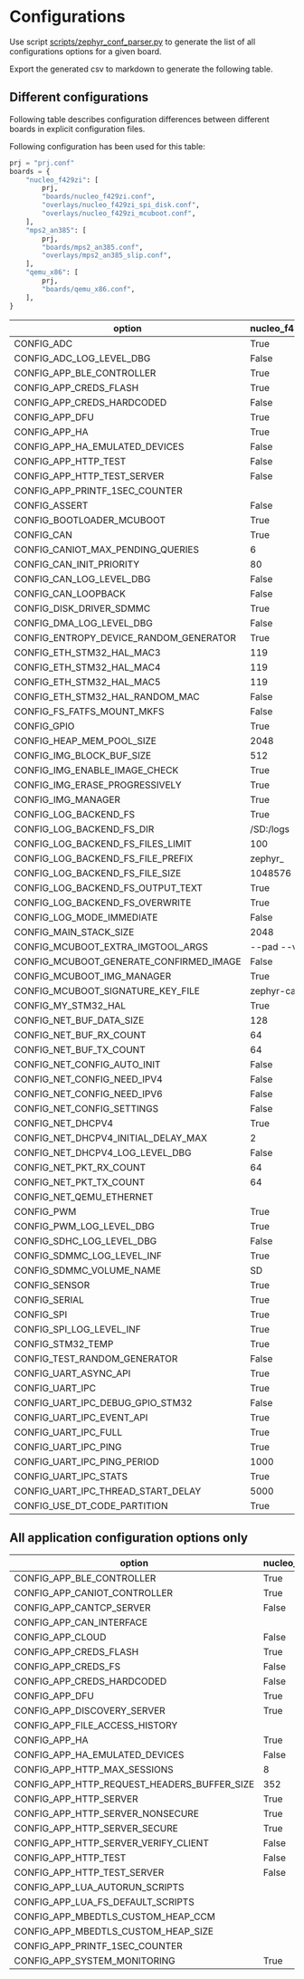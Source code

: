 # Configurations

Use script [scripts/zephyr_conf_parser.py](./scripts/zephyr_conf_parser.py) to
generate the list of all configurations options for a given board.

Export the generated csv to markdown to generate the following table.

## Different configurations

Following table describes configuration differences between different boards
in explicit configuration files.

Following configuration has been used for this table:

```python
prj = "prj.conf"
boards = {
    "nucleo_f429zi": [
        prj,
        "boards/nucleo_f429zi.conf",
        "overlays/nucleo_f429zi_spi_disk.conf",
        "overlays/nucleo_f429zi_mcuboot.conf",
    ],
    "mps2_an385": [
        prj,
        "boards/mps2_an385.conf",
        "overlays/mps2_an385_slip.conf",
    ],
    "qemu_x86": [
        prj,
        "boards/qemu_x86.conf",
    ],
}
```

|option                                 |nucleo_f429zi|mps2_an385|qemu_x86|
|---------------------------------------|-------------|----------|--------|
|CONFIG_ADC                             |True         |          |        |
|CONFIG_ADC_LOG_LEVEL_DBG               |False        |          |        |
|CONFIG_APP_BLE_CONTROLLER              |True         |False     |False   |
|CONFIG_APP_CREDS_FLASH                 |True         |False     |False   |
|CONFIG_APP_CREDS_HARDCODED             |False        |True      |True    |
|CONFIG_APP_DFU                         |True         |          |        |
|CONFIG_APP_HA                          |True         |          |        |
|CONFIG_APP_HA_EMULATED_DEVICES         |False        |True      |True    |
|CONFIG_APP_HTTP_TEST                   |False        |True      |True    |
|CONFIG_APP_HTTP_TEST_SERVER            |False        |True      |True    |
|CONFIG_APP_PRINTF_1SEC_COUNTER         |             |False     |        |
|CONFIG_ASSERT                          |False        |True      |True    |
|CONFIG_BOOTLOADER_MCUBOOT              |True         |          |        |
|CONFIG_CAN                             |True         |          |        |
|CONFIG_CANIOT_MAX_PENDING_QUERIES      |6            |12        |12      |
|CONFIG_CAN_INIT_PRIORITY               |80           |          |        |
|CONFIG_CAN_LOG_LEVEL_DBG               |False        |          |        |
|CONFIG_CAN_LOOPBACK                    |False        |          |        |
|CONFIG_DISK_DRIVER_SDMMC               |True         |          |        |
|CONFIG_DMA_LOG_LEVEL_DBG               |False        |          |        |
|CONFIG_ENTROPY_DEVICE_RANDOM_GENERATOR |True         |False     |False   |
|CONFIG_ETH_STM32_HAL_MAC3              |119          |          |        |
|CONFIG_ETH_STM32_HAL_MAC4              |119          |          |        |
|CONFIG_ETH_STM32_HAL_MAC5              |119          |          |        |
|CONFIG_ETH_STM32_HAL_RANDOM_MAC        |False        |          |        |
|CONFIG_FS_FATFS_MOUNT_MKFS             |False        |          |        |
|CONFIG_GPIO                            |True         |          |        |
|CONFIG_HEAP_MEM_POOL_SIZE              |2048         |4096      |2048    |
|CONFIG_IMG_BLOCK_BUF_SIZE              |512          |          |        |
|CONFIG_IMG_ENABLE_IMAGE_CHECK          |True         |          |        |
|CONFIG_IMG_ERASE_PROGRESSIVELY         |True         |          |        |
|CONFIG_IMG_MANAGER                     |True         |          |        |
|CONFIG_LOG_BACKEND_FS                  |True         |          |        |
|CONFIG_LOG_BACKEND_FS_DIR              |/SD:/logs    |          |        |
|CONFIG_LOG_BACKEND_FS_FILES_LIMIT      |100          |          |        |
|CONFIG_LOG_BACKEND_FS_FILE_PREFIX      |zephyr_      |          |        |
|CONFIG_LOG_BACKEND_FS_FILE_SIZE        |1048576      |          |        |
|CONFIG_LOG_BACKEND_FS_OUTPUT_TEXT      |True         |          |        |
|CONFIG_LOG_BACKEND_FS_OVERWRITE        |True         |          |        |
|CONFIG_LOG_MODE_IMMEDIATE              |False        |False     |True    |
|CONFIG_MAIN_STACK_SIZE                 |2048         |4096      |4096    |
|CONFIG_MCUBOOT_EXTRA_IMGTOOL_ARGS      |--pad --ve...|          |        |
|CONFIG_MCUBOOT_GENERATE_CONFIRMED_IMAGE|False        |          |        |
|CONFIG_MCUBOOT_IMG_MANAGER             |True         |          |        |
|CONFIG_MCUBOOT_SIGNATURE_KEY_FILE      |zephyr-can...|          |        |
|CONFIG_MY_STM32_HAL                    |True         |          |        |
|CONFIG_NET_BUF_DATA_SIZE               |128          |236       |236     |
|CONFIG_NET_BUF_RX_COUNT                |64           |256       |128     |
|CONFIG_NET_BUF_TX_COUNT                |64           |256       |128     |
|CONFIG_NET_CONFIG_AUTO_INIT            |False        |True      |True    |
|CONFIG_NET_CONFIG_NEED_IPV4            |False        |True      |True    |
|CONFIG_NET_CONFIG_NEED_IPV6            |False        |True      |True    |
|CONFIG_NET_CONFIG_SETTINGS             |False        |True      |True    |
|CONFIG_NET_DHCPV4                      |True         |False     |False   |
|CONFIG_NET_DHCPV4_INITIAL_DELAY_MAX    |2            |          |        |
|CONFIG_NET_DHCPV4_LOG_LEVEL_DBG        |False        |          |        |
|CONFIG_NET_PKT_RX_COUNT                |64           |256       |128     |
|CONFIG_NET_PKT_TX_COUNT                |64           |256       |128     |
|CONFIG_NET_QEMU_ETHERNET               |             |False     |        |
|CONFIG_PWM                             |True         |          |        |
|CONFIG_PWM_LOG_LEVEL_DBG               |True         |          |        |
|CONFIG_SDHC_LOG_LEVEL_DBG              |False        |          |        |
|CONFIG_SDMMC_LOG_LEVEL_INF             |True         |          |        |
|CONFIG_SDMMC_VOLUME_NAME               |SD           |          |        |
|CONFIG_SENSOR                          |True         |          |        |
|CONFIG_SERIAL                          |True         |          |        |
|CONFIG_SPI                             |True         |          |        |
|CONFIG_SPI_LOG_LEVEL_INF               |True         |          |        |
|CONFIG_STM32_TEMP                      |True         |          |        |
|CONFIG_TEST_RANDOM_GENERATOR           |False        |True      |True    |
|CONFIG_UART_ASYNC_API                  |True         |          |        |
|CONFIG_UART_IPC                        |True         |          |        |
|CONFIG_UART_IPC_DEBUG_GPIO_STM32       |False        |          |        |
|CONFIG_UART_IPC_EVENT_API              |True         |          |        |
|CONFIG_UART_IPC_FULL                   |True         |          |        |
|CONFIG_UART_IPC_PING                   |True         |          |        |
|CONFIG_UART_IPC_PING_PERIOD            |1000         |          |        |
|CONFIG_UART_IPC_STATS                  |True         |          |        |
|CONFIG_UART_IPC_THREAD_START_DELAY     |5000         |          |        |
|CONFIG_USE_DT_CODE_PARTITION           |True         |          |        |

## All application configuration options only

|option                                     |nucleo_f429zi|mps2_an385|qemu_x86|
|-------------------------------------------|-------------|----------|--------|
|CONFIG_APP_BLE_CONTROLLER                  |True         |False     |False   |
|CONFIG_APP_CANIOT_CONTROLLER               |True         |True      |True    |
|CONFIG_APP_CANTCP_SERVER                   |False        |False     |False   |
|CONFIG_APP_CAN_INTERFACE                   |             |False     |False   |
|CONFIG_APP_CLOUD                           |False        |False     |False   |
|CONFIG_APP_CREDS_FLASH                     |True         |False     |False   |
|CONFIG_APP_CREDS_FS                        |False        |False     |False   |
|CONFIG_APP_CREDS_HARDCODED                 |False        |True      |True    |
|CONFIG_APP_DFU                             |True         |          |        |
|CONFIG_APP_DISCOVERY_SERVER                |True         |True      |True    |
|CONFIG_APP_FILE_ACCESS_HISTORY             |             |False     |False   |
|CONFIG_APP_HA                              |True         |          |        |
|CONFIG_APP_HA_EMULATED_DEVICES             |False        |True      |True    |
|CONFIG_APP_HTTP_MAX_SESSIONS               |8            |8         |8       |
|CONFIG_APP_HTTP_REQUEST_HEADERS_BUFFER_SIZE|352          |352       |352     |
|CONFIG_APP_HTTP_SERVER                     |True         |True      |True    |
|CONFIG_APP_HTTP_SERVER_NONSECURE           |True         |True      |True    |
|CONFIG_APP_HTTP_SERVER_SECURE              |True         |True      |True    |
|CONFIG_APP_HTTP_SERVER_VERIFY_CLIENT       |False        |False     |False   |
|CONFIG_APP_HTTP_TEST                       |False        |True      |True    |
|CONFIG_APP_HTTP_TEST_SERVER                |False        |True      |True    |
|CONFIG_APP_LUA_AUTORUN_SCRIPTS             |             |False     |False   |
|CONFIG_APP_LUA_FS_DEFAULT_SCRIPTS          |             |True      |True    |
|CONFIG_APP_MBEDTLS_CUSTOM_HEAP_CCM         |             |False     |False   |
|CONFIG_APP_MBEDTLS_CUSTOM_HEAP_SIZE        |             |65536     |65536   |
|CONFIG_APP_PRINTF_1SEC_COUNTER             |             |False     |        |
|CONFIG_APP_SYSTEM_MONITORING               |True         |True      |True    |
